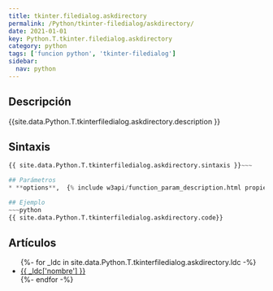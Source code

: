 ```yaml
---
title: tkinter.filedialog.askdirectory
permalink: /Python/tkinter-filedialog/askdirectory/
date: 2021-01-01
key: Python.T.tkinter.filedialog.askdirectory
category: python
tags: ['funcion python', 'tkinter-filedialog']
sidebar: 
  nav: python
---
```


## Descripción
{{site.data.Python.T.tkinterfiledialog.askdirectory.description }}

## Sintaxis
~~~python
{{ site.data.Python.T.tkinterfiledialog.askdirectory.sintaxis }}~~~

## Parámetros
* **options**,  {% include w3api/function_param_description.html propiedad=site.data.Python.T.tkinter.filedialog.askdirectory valor="options" %}

## Ejemplo
~~~python
{{ site.data.Python.T.tkinterfiledialog.askdirectory.code}}
~~~

## Artículos
<ul>
{%- for _ldc in site.data.Python.T.tkinterfiledialog.askdirectory.ldc -%}
   <li>
       <a href="{{_ldc['url'] }}">{{ _ldc['nombre'] }}</a>
   </li>
{%- endfor -%}
</ul>

